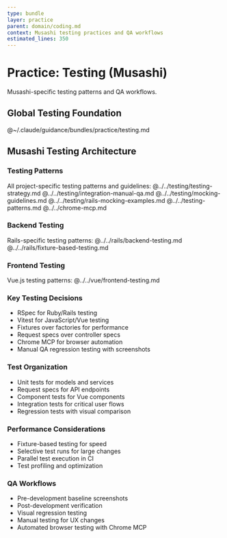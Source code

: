 ```yaml
---
type: bundle
layer: practice
parent: domain/coding.md
context: Musashi testing practices and QA workflows
estimated_lines: 350
---
```

# Practice: Testing (Musashi)

Musashi-specific testing patterns and QA workflows.

## Global Testing Foundation
@~/.claude/guidance/bundles/practice/testing.md

## Musashi Testing Architecture

### Testing Patterns
All project-specific testing patterns and guidelines:
@../../testing/testing-strategy.md
@../../testing/integration-manual-qa.md
@../../testing/mocking-guidelines.md
@../../testing/rails-mocking-examples.md
@../../testing-patterns.md
@../../chrome-mcp.md

### Backend Testing
Rails-specific testing patterns:
@../../rails/backend-testing.md
@../../rails/fixture-based-testing.md

### Frontend Testing
Vue.js testing patterns:
@../../vue/frontend-testing.md

### Key Testing Decisions
- RSpec for Ruby/Rails testing
- Vitest for JavaScript/Vue testing
- Fixtures over factories for performance
- Request specs over controller specs
- Chrome MCP for browser automation
- Manual QA regression testing with screenshots

### Test Organization
- Unit tests for models and services
- Request specs for API endpoints
- Component tests for Vue components
- Integration tests for critical user flows
- Regression tests with visual comparison

### Performance Considerations
- Fixture-based testing for speed
- Selective test runs for large changes
- Parallel test execution in CI
- Test profiling and optimization

### QA Workflows
- Pre-development baseline screenshots
- Post-development verification
- Visual regression testing
- Manual testing for UX changes
- Automated browser testing with Chrome MCP